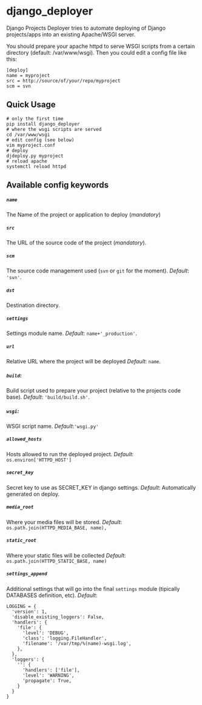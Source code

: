 django_deployer
===============

Django Projects Deployer tries to automate deploying of Django projects/apps into an
existing Apache/WSGI server.

You should prepare your apache httpd to serve WSGI scripts from a certain directory (default: /var/www/wsgi).
Then you could edit a config file like this:

    [deploy]
    name = myproject
    src = http://source/of/your/repo/myproject
    scm = svn


Quick Usage
-----------
    # only the first time
    pip install django_deployer
    # where the wsgi scripts are served
    cd /var/www/wsgi
    # edit config (see below)
    vim myproject.conf
    # deploy
    djdeploy.py myproject
    # reload apache
    systemctl reload httpd


Available config keywords
-------------------------
##### `name`
The Name of the project or application to deploy (*mandatory*)
##### `src`
The URL of the source code of the project (*mandatory*).
##### `scm`
The source code management used (`svn` or `git` for the moment).
_Default_: `'svn'`.
##### `dst`
Destination directory.
##### `settings`
Settings module name.
_Default_: `name+'_production'`.
##### `url`
Relative URL where the project will be deployed
_Default_: `name`.
##### `build`: 
Build script used to prepare your project (relative to the projects code base).
_Default_: `'build/build.sh'`.
##### `wsgi`:
WSGI script name.
_Default_:`'wsgi.py'`
##### `allowed_hosts`
Hosts allowed to run the deployed project.
_Default_: `os.environ['HTTPD_HOST']`
##### `secret_key`
Secret key to use as SECRET_KEY in django settings.
_Default_: Automatically generated on deploy.
##### `media_root`
Where your media files will be stored.
_Default_: `os.path.join(HTTPD_MEDIA_BASE, name),`
##### `static_root`
Where your static files will be collected
_Default_: `os.path.join(HTTPD_STATIC_BASE, name)`
##### `settings_append`
Additional settings that will go into the final `settings` module (tipically DATABASES definition, etc).
_Default_:

    LOGGING = {
      'version': 1,
      'disable_existing_loggers': False,
      'handlers': {
        'file': {
          'level': 'DEBUG',
          'class': 'logging.FileHandler',
          'filename': '/var/tmp/%(name)-wsgi.log',
        },
      },
      'loggers': {
        '': {
          'handlers': ['file'],
          'level': 'WARNING',
          'propagate': True,
        }
      }
    }
    


